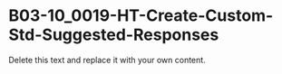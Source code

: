

# B03-10_0019-HT-Create-Custom-Std-Suggested-Responses

Delete this text and replace it with your own content.
